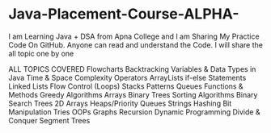 # Java-Placement-Course-ALPHA-
I am Learning Java + DSA from Apna College and I am Sharing My Practice Code On GitHub. Anyone can read and understand the Code. I will share the all topic one by one

ALL TOPICS COVERED
Flowcharts 
Backtracking
Variables & Data Types in Java
Time & Space Complexity 
Operators
ArrayLists
if-else Statements
Linked Lists
Flow Control (Loops)
Stacks 
Patterns
Queues
Functions & Methods
Greedy Algorithms
Arrays
Binary Trees
Sorting Algorithms
Binary Search Trees
2D Arrays
Heaps/Priority Queues
Strings
Hashing 
Bit Manipulation
Tries
OOPs
Graphs
Recursion
Dynamic Programming
Divide & Conquer
Segment Trees
